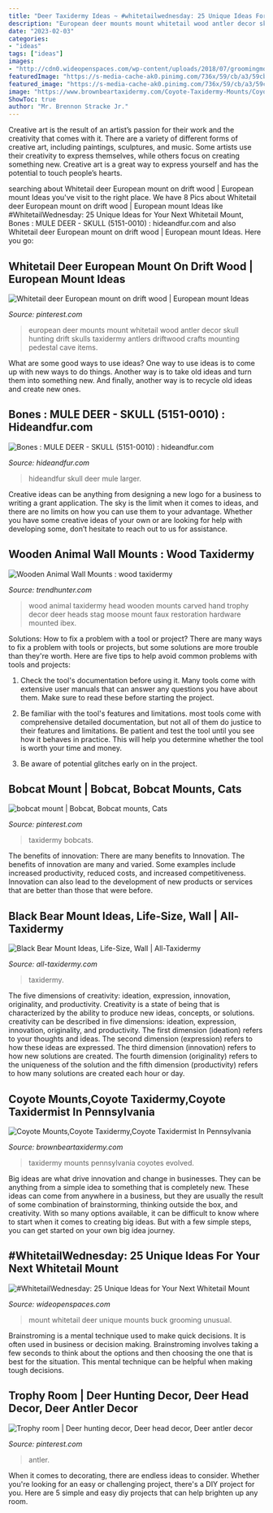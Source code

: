 ```yaml
---
title: "Deer Taxidermy Ideas ~ #whitetailwednesday: 25 Unique Ideas For Your Next Whitetail Mount"
description: "European deer mounts mount whitetail wood antler decor skull hunting drift skulls taxidermy antlers driftwood crafts mounting pedestal cave items"
date: "2023-02-03"
categories:
- "ideas"
tags: ["ideas"]
images:
- "http://cdn0.wideopenspaces.com/wp-content/uploads/2018/07/groomingmount1.jpg"
featuredImage: "https://s-media-cache-ak0.pinimg.com/736x/59/cb/a3/59cba3d88b1d18a112162418b05c6a4a.jpg"
featured_image: "https://s-media-cache-ak0.pinimg.com/736x/59/cb/a3/59cba3d88b1d18a112162418b05c6a4a.jpg"
image: "https://www.brownbeartaxidermy.com/Coyote-Taxidermy-Mounts/Coyote-Taxidermy-Mount-Pennsylvania.jpg"
ShowToc: true
author: "Mr. Brennon Stracke Jr."
---
```



Creative art is the result of an artist’s passion for their work and the creativity that comes with it. There are a variety of different forms of creative art, including paintings, sculptures, and music. Some artists use their creativity to express themselves, while others focus on creating something new. Creative art is a great way to express yourself and has the potential to touch people’s hearts.

	

		
searching about Whitetail deer European mount on drift wood | European mount Ideas you've visit to the right place. We have 8 Pics about Whitetail deer European mount on drift wood | European mount Ideas like #WhitetailWednesday: 25 Unique Ideas for Your Next Whitetail Mount, Bones : MULE DEER - SKULL (5151-0010) : hideandfur.com and also Whitetail deer European mount on drift wood | European mount Ideas. Here you go:
		
    
## Whitetail Deer European Mount On Drift Wood | European Mount Ideas

<img loading=lazy src="https://s-media-cache-ak0.pinimg.com/736x/59/cb/a3/59cba3d88b1d18a112162418b05c6a4a.jpg" onerror="this.onerror=null;this.src='https://tse2.mm.bing.net/th?id=OIP.SiyBzdmkU-AeaN-ML4RLBgHaQD&amp;pid=15.1';" alt="Whitetail deer European mount on drift wood | European mount Ideas">

_Source: pinterest.com_

>european deer mounts mount whitetail wood antler decor skull hunting drift skulls taxidermy antlers driftwood crafts mounting pedestal cave items. 

	

What are some good ways to use ideas?
One way to use ideas is to come up with new ways to do things. Another way is to take old ideas and turn them into something new. And finally, another way is to recycle old ideas and create new ones.

    
## Bones : MULE DEER - SKULL (5151-0010) : Hideandfur.com

<img loading=lazy src="https://images.hideandfur.com/inventory/5151-0010a.jpg" onerror="this.onerror=null;this.src='https://tse2.mm.bing.net/th?id=OIP.8s06IDX95HXW0oOK_MiySwHaFT&amp;pid=15.1';" alt="Bones : MULE DEER - SKULL (5151-0010) : hideandfur.com">

_Source: hideandfur.com_

>hideandfur skull deer mule larger. 

	

Creative ideas can be anything from designing a new logo for a business to writing a grant application. The sky is the limit when it comes to ideas, and there are no limits on how you can use them to your advantage. Whether you have some creative ideas of your own or are looking for help with developing some, don’t hesitate to reach out to us for assistance.

    
## Wooden Animal Wall Mounts : Wood Taxidermy

<img loading=lazy src="https://cdn.trendhunterstatic.com/thumbs/wood-taxidermy.jpeg" onerror="this.onerror=null;this.src='https://tse2.mm.bing.net/th?id=OIP.vTclgR5bNjOcgH1gjL_urwHaHO&amp;pid=15.1';" alt="Wooden Animal Wall Mounts : wood taxidermy">

_Source: trendhunter.com_

>wood animal taxidermy head wooden mounts carved hand trophy decor deer heads stag moose mount faux restoration hardware mounted ibex. 

	

Solutions: How to fix a problem with a tool or project?
There are many ways to fix a problem with tools or projects, but some solutions are more trouble than they're worth. Here are five tips to help avoid common problems with tools and projects:
1. Check the tool's documentation before using it. Many tools come with extensive user manuals that can answer any questions you have about them. Make sure to read these before starting the project.

2. Be familiar with the tool's features and limitations. most tools come with comprehensive detailed documentation, but not all of them do justice to their features and limitations. Be patient and test the tool until you see how it behaves in practice. This will help you determine whether the tool is worth your time and money.

3. Be aware of potential glitches early on in the project.

    
## Bobcat Mount | Bobcat, Bobcat Mounts, Cats

<img loading=lazy src="https://i.pinimg.com/originals/b0/1e/25/b01e253b37e9254dd82d506ae36cc0b6.jpg" onerror="this.onerror=null;this.src='https://tse4.mm.bing.net/th?id=OIP.1RYQwF46JLnneO8gZ-A4YAHaJ_&amp;pid=15.1';" alt="bobcat mount | Bobcat, Bobcat mounts, Cats">

_Source: pinterest.com_

>taxidermy bobcats. 

	

The benefits of innovation: There are many benefits to Innovation.
The benefits of innovation are many and varied. Some examples include increased productivity, reduced costs, and increased competitiveness. Innovation can also lead to the development of new products or services that are better than those that were before.

    
## Black Bear Mount Ideas, Life-Size, Wall | All-Taxidermy

<img loading=lazy src="https://all-taxidermy.com/wp-content/uploads/2019/08/black-bear-taxidermy-mounts-2-683x1024.jpg" onerror="this.onerror=null;this.src='https://tse3.mm.bing.net/th?id=OIP.u6E7M-iBQV1XwOM_QMaICQHaLG&amp;pid=15.1';" alt="Black Bear Mount Ideas, Life-Size, Wall | All-Taxidermy">

_Source: all-taxidermy.com_

>taxidermy. 

	

The five dimensions of creativity: ideation, expression, innovation, originality, and productivity.
Creativity is a state of being that is characterized by the ability to produce new ideas, concepts, or solutions. creativity can be described in five dimensions: ideation, expression, innovation, originality, and productivity. The first dimension (ideation) refers to your thoughts and ideas. The second dimension (expression) refers to how these ideas are expressed. The third dimension (innovation) refers to how new solutions are created. The fourth dimension (originality) refers to the uniqueness of the solution and the fifth dimension (productivity) refers to how many solutions are created each hour or day.

    
## Coyote Mounts,Coyote Taxidermy,Coyote Taxidermist In Pennsylvania

<img loading=lazy src="https://www.brownbeartaxidermy.com/Coyote-Taxidermy-Mounts/Coyote-Taxidermy-Mount-Pennsylvania.jpg" onerror="this.onerror=null;this.src='https://tse2.mm.bing.net/th?id=OIP.SDhjsOmPgWxDNuQu8cWPJAHaJ4&amp;pid=15.1';" alt="Coyote Mounts,Coyote Taxidermy,Coyote Taxidermist In Pennsylvania">

_Source: brownbeartaxidermy.com_

>taxidermy mounts pennsylvania coyotes evolved. 

	

Big ideas are what drive innovation and change in businesses. They can be anything from a simple idea to something that is completely new. These ideas can come from anywhere in a business, but they are usually the result of some combination of brainstorming, thinking outside the box, and creativity. With so many options available, it can be difficult to know where to start when it comes to creating big ideas. But with a few simple steps, you can get started on your own big idea journey.

    
## #WhitetailWednesday: 25 Unique Ideas For Your Next Whitetail Mount

<img loading=lazy src="http://cdn0.wideopenspaces.com/wp-content/uploads/2018/07/groomingmount1.jpg" onerror="this.onerror=null;this.src='https://tse4.mm.bing.net/th?id=OIP.sEXhCN4ZUk-AuLJMSeOlzwHaKa&amp;pid=15.1';" alt="#WhitetailWednesday: 25 Unique Ideas for Your Next Whitetail Mount">

_Source: wideopenspaces.com_

>mount whitetail deer unique mounts buck grooming unusual. 

	

Brainstroming is a mental technique used to make quick decisions. It is often used in business or decision making. Brainstroming involves taking a few seconds to think about the options and then choosing the one that is best for the situation. This mental technique can be helpful when making tough decisions.

    
## Trophy Room | Deer Hunting Decor, Deer Head Decor, Deer Antler Decor

<img loading=lazy src="https://i.pinimg.com/736x/75/98/b7/7598b7230985e8e69692550980d0de61.jpg" onerror="this.onerror=null;this.src='https://tse2.mm.bing.net/th?id=OIP.J_EHXyLSMGn95ak5SbfdowHaJs&amp;pid=15.1';" alt="Trophy room | Deer hunting decor, Deer head decor, Deer antler decor">

_Source: pinterest.com_

>antler. 

	

When it comes to decorating, there are endless ideas to consider. Whether you're looking for an easy or challenging project, there's a DIY project for you. Here are 5 simple and easy diy projects that can help brighten up any room.


